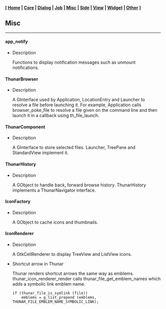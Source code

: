 **[ [Home](00-Home.html) | [Core](01-Core.html) | [Dialog](02-Dialog.html) | [Job](03-Job.html) | [Misc](05-Misc.html) | [Side](06-Side.html) | [View](07-View.html) | [Widget](08-Widget.html) | [Other](99-Other.html) ]**

## Misc

---

#### app_notify

* Description
    
    Functions to display notification messages such as unmount notifications.


#### ThunarBrowser
    
* Description

    A GInterface used by Application, LocationEntry and Launcher to
    resolve a file before launching it. For example, Application calls
    browser_poke_file to resolve a file given on the command line and
    then launch it in a callback using th_file_launch.


#### ThunarComponent

* Description

    A GInterface to store selected files. Launcher, TreePane and StandardView
    implement it.


#### ThunarHistory

* Description

    A GObject to handle back, forward browse history. ThunarHistory
    implements a ThunarNavigator interface.


#### IconFactory

* Description
    
    A GObject to cache icons and thumbnails.


#### IconRenderer

* Description
    
    A GtkCellRenderer to display TreeView and ListView icons.

* Shortcut arrow in Thunar
    
    Thunar renders shortcut arrows the same way as emblems.
    thunar_icon_renderer_render calls thunar_file_get_emblem_names which
    adds a symbolic link emblem name.
    
    ```
    if (thunar_file_is_symlink (file))
        emblems = g_list_prepend (emblems, THUNAR_FILE_EMBLEM_NAME_SYMBOLIC_LINK);
    ```


